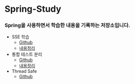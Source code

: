 # Spring-Study
### Spring을 사용하면서 학습한 내용을 기록하는 저장소입니다.

- SSE 학습
  - [Github](https://github.com/hyperpace/spring-study/tree/study/sse)
  - [내용정리](https://goozy.tistory.com/3)
- 통합 테스트 분리
  - [Github](https://github.com/hyperpace/spring-study/tree/study/integration-seperate)
  - [내용정리](https://goozy.tistory.com/4)
- Thread Safe
  - [Github](https://github.com/hyperpace/spring-study/tree/study/sync)
